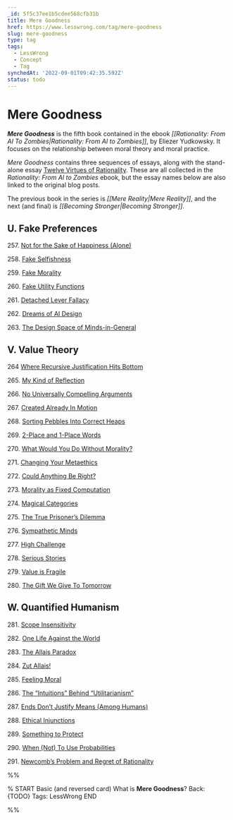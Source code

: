 ```yaml
---
_id: 5f5c37ee1b5cdee568cfb31b
title: Mere Goodness
href: https://www.lesswrong.com/tag/mere-goodness
slug: mere-goodness
type: tag
tags:
  - LessWrong
  - Concept
  - Tag
synchedAt: '2022-09-01T09:42:35.592Z'
status: todo
---
```


# Mere Goodness

***Mere Goodness*** is the fifth book contained in the ebook *[[Rationality: From AI To Zombies|Rationality: From AI to Zombies]]*, by Eliezer Yudkowsky. It focuses on the relationship between moral theory and moral practice.

*Mere Goodness* contains three sequences of essays, along with the stand-alone essay [Twelve Virtues of Rationality](http://www.yudkowsky.net/rational/virtues/). These are all collected in the *Rationality: From AI to Zombies* ebook, but the essay names below are also linked to the original blog posts.

The previous book in the series is *[[Mere Reality|Mere Reality]]*, and the next (and final) is *[[Becoming Stronger|Becoming Stronger]]*.

## **U. Fake Preferences**

257\. [Not for the Sake of Happiness (Alone)](http://lesswrong.com/lw/lb/not_for_the_sake_of_happiness_alone/)

258\. [Fake Selfishness](http://lesswrong.com/lw/kx/fake_selfishness/)

259\. [Fake Morality](http://lesswrong.com/lw/ky/fake_morality/)

260\. [Fake Utility Functions](http://lesswrong.com/lw/lq/fake_utility_functions/)

261\. [Detached Lever Fallacy](http://lesswrong.com/lw/sp/detached_lever_fallacy/)

262\. [Dreams of AI Design](http://lesswrong.com/lw/tf/dreams_of_ai_design/)

263\. [The Design Space of Minds-in-General](http://lesswrong.com/lw/rm/the_design_space_of_mindsingeneral/)

## **V. Value Theory**

264 [Where Recursive Justification Hits Bottom](http://lesswrong.com/lw/s0/where_recursive_justification_hits_bottom/)

265\. [My Kind of Reflection](http://lesswrong.com/lw/s2/my_kind_of_reflection/)

266\. [No Universally Compelling Arguments](http://lesswrong.com/lw/rn/no_universally_compelling_arguments/)

267\. [Created Already In Motion](http://lesswrong.com/lw/rs/created_already_in_motion/)

268\. [Sorting Pebbles Into Correct Heaps](http://lesswrong.com/lw/sy/sorting_pebbles_into_correct_heaps/)

269\. [2-Place and 1-Place Words](http://lesswrong.com/lw/ro/2place_and_1place_words/)

270\. [What Would You Do Without Morality?](http://lesswrong.com/lw/rq/what_would_you_do_without_morality/)

271\. [Changing Your Metaethics](http://lesswrong.com/lw/sk/changing_your_metaethics/)

272\. [Could Anything Be Right?](http://lesswrong.com/lw/sb/could_anything_be_right/)

273\. [Morality as Fixed Computation](http://lesswrong.com/lw/sw/morality_as_fixed_computation/)

274\. [Magical Categories](http://lesswrong.com/lw/td/magical_categories/)

275\. [The True Prisoner’s Dilemma](http://lesswrong.com/lw/tn/the_true_prisoners_dilemma/)

276\. [Sympathetic Minds](http://lesswrong.com/lw/xs/sympathetic_minds/)

277\. [High Challenge](http://lesswrong.com/lw/ww/high_challenge/)

278\. [Serious Stories](http://lesswrong.com/lw/xi/serious_stories/)

279\. [Value is Fragile](http://lesswrong.com/lw/y3/value_is_fragile/)

280\. [The Gift We Give To Tomorrow](http://lesswrong.com/lw/sa/the_gift_we_give_to_tomorrow/)

## **W. Quantified Humanism**

281\. [Scope Insensitivity](http://lesswrong.com/lw/hw/scope_insensitivity/)

282\. [One Life Against the World](http://lesswrong.com/lw/hx/one_life_against_the_world/)

283\. [The Allais Paradox](http://lesswrong.com/lw/my/the_allais_paradox/)

284\. [Zut Allais!](http://lesswrong.com/lw/mz/zut_allais/)

285\. [Feeling Moral](http://wiki.lesswrong.com/wiki/Feeling_Moral)

286\. [The “Intuitions” Behind “Utilitarianism”](http://lesswrong.com/lw/n9/the_intuitions_behind_utilitarianism/)

287\. [Ends Don’t Justify Means (Among Humans)](http://lesswrong.com/lw/uv/ends_dont_justify_means_among_humans/)

288\. [Ethical Injunctions](http://lesswrong.com/lw/v1/ethical_injunctions/)

289\. [Something to Protect](http://lesswrong.com/lw/nb/something_to_protect/)

290\. [When (Not) To Use Probabilities](http://lesswrong.com/lw/sg/when_not_to_use_probabilities/)

291\. [Newcomb’s Problem and Regret of Rationality](http://lesswrong.com/lw/nc/newcombs_problem_and_regret_of_rationality/)


%%

% START
Basic (and reversed card)
What is **Mere Goodness**?
Back: {TODO}
Tags: LessWrong
END

%%
	
